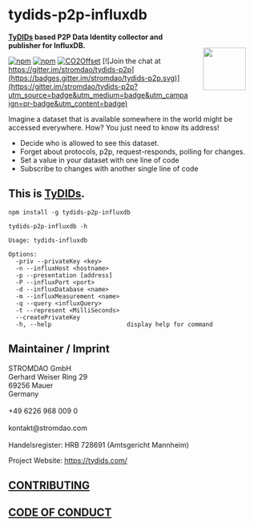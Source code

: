 # tydids-p2p-influxdb

<a href="https://stromdao.de/" target="_blank" title="STROMDAO - Digital Energy Infrastructure"><img src="./static/stromdao.png" align="right" height="85px" hspace="30px" vspace="30px"></a>

**[TyDIDs](https://tydids.com) based P2P Data Identity collector and publisher for InfluxDB.**

[![npm](https://img.shields.io/npm/dt/tydids-p2p-influxdb.svg)](https://www.npmjs.com/package/tydids-p2p-influxdb)
[![npm](https://img.shields.io/npm/v/tydids-p2p-influxdb.svg)](https://www.npmjs.com/package/tydids-p2p-influxdb)
[![CO2Offset](https://api.corrently.io/v2.0/ghgmanage/statusimg?host=tydids-p2p-influxdb&svg=1)](https://co2offset.io/badge.html?host=tydids-p2p-influxdb)
[![Join the chat at https://gitter.im/stromdao/tydids-p2p](https://badges.gitter.im/stromdao/tydids-p2p.svg)](https://gitter.im/stromdao/tydids-p2p?utm_source=badge&utm_medium=badge&utm_campaign=pr-badge&utm_content=badge)

Imagine a dataset that is available somewhere in the world might be accessed everywhere. How? You just need to know its address!
- Decide who is allowed to see this dataset.
- Forget about protocols, p2p, request-responds, polling for changes.
- Set a value in your dataset with one line of code
- Subscribe to changes with another single line of code

## This is [TyDIDs](https://github.com/energychain/tydids-p2p).

```
npm install -g tydids-p2p-influxdb

tydids-p2p-influxdb -h

Usage: tydids-influxdb

Options:
  -priv --privateKey <key>
  -n --influxHost <hostname>
  -p --presentation [address]
  -P --influxPort <port>
  -d --influxDatabase <name>
  -m --influxMeasurement <name>
  -q --query <influxQuery>
  -t --represent <MilliSeconds>
  --createPrivateKey
  -h, --help                     display help for command
```

## Maintainer / Imprint

<addr>
STROMDAO GmbH  <br/>
Gerhard Weiser Ring 29  <br/>
69256 Mauer  <br/>
Germany  <br/>
  <br/>
+49 6226 968 009 0  <br/>
  <br/>
kontakt@stromdao.com  <br/>
  <br/>
Handelsregister: HRB 728691 (Amtsgericht Mannheim)
</addr>

Project Website: https://tydids.com/

## [CONTRIBUTING](https://github.com/energychain/tydids-p2p/blob/main/CONTRIBUTING.md)

## [CODE OF CONDUCT](https://github.com/energychain/tydids-p2p/blob/main/CODE_OF_CONDUCT.md)

